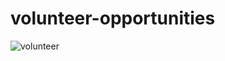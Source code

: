 # volunteer-opportunities

![volunteer](https://user-images.githubusercontent.com/52837649/105639749-fe798d80-5e47-11eb-87a0-4a5ab954a817.png)
